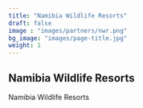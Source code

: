 ```yaml
---
title: "Namibia Wildlife Resorts"
draft: false
image : "images/partners/nwr.png"
bg_image: "images/page-title.jpg"
weight: 1
---
```


## Namibia Wildlife Resorts

Namibia Wildlife Resorts
